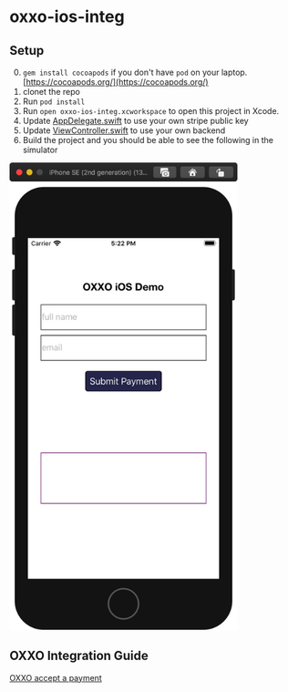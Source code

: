 # oxxo-ios-integ
## Setup

0. `gem install cocoapods` if you don't have `pod` on your laptop. [https://cocoapods.org/](https://cocoapods.org/)
1. clonet the repo
2. Run `pod install`
3. Run `open oxxo-ios-integ.xcworkspace` to open this project in Xcode.
4. Update [AppDelegate.swift](https://github.com/pololi-stripe/oxxo-ios-integ/blob/master/oxxo-ios-integ/AppDelegate.swift#L20) to use your own stripe public key
5. Update [ViewController.swift](https://github.com/pololi-stripe/oxxo-ios-integ/blob/master/oxxo-ios-integ/ViewController.swift#L24) to use your own backend
6. Build the project and you should be able to see the following in the simulator
<img src="https://github.com/pololi-stripe/oxxo-ios-integ/raw/master/oxxo-ios-example.jpg" alt="example" width="400">

## OXXO Integration Guide
[OXXO accept a payment](https://site-admin.stripe.com/docs/payments/oxxo?platform=ios&lang=ruby)
